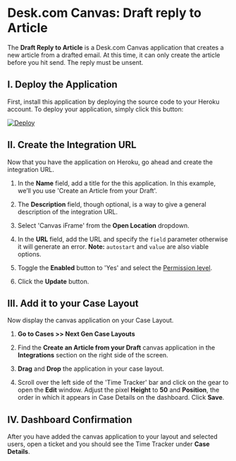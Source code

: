 # Desk.com Canvas: Draft reply to Article
The **Draft Reply to Article** is a Desk.com Canvas application that creates a new article from a drafted email. At this time, it can only create the article before you hit send. The reply must be unsent. 

## I. Deploy the Application
First, install this application by deploying the source code to your Heroku account. To deploy your application, simply click this button:

[![Deploy](https://www.herokucdn.com/deploy/button.png)](https://heroku.com/deploy?template=https%3A%2F%2Fgithub.com%2Fdesklabs%2Fcanvas-article2kb%2Ftree%2Fmaster)

## II. Create the Integration URL
Now that you have the application on Heroku, go ahead and create the integration URL.

1. In the **Name** field, add a title for the this application. In this example, we’ll you use 'Create an Article from your Draft'.

2. The **Description** field, though optional, is a way to give a general description of the integration URL.

3. Select 'Canvas iFrame' from the **Open Location** dropdown.

4. In the **URL** field, add the URL and specify the `field` parameter otherwise it will generate an error. **Note:** `autostart` and `value` are also viable options.

5. Toggle the **Enabled** button to 'Yes' and select the [Permission level](https://support.desk.com/customer/portal/articles/1146981?b_id=7112&t=568640).

6. Click the **Update** button.

## III. Add it to your Case Layout
Now display the canvas application on your Case Layout.

1. **Go to Cases >> Next Gen Case Layouts**

2. Find the **Create an Article from your Draft** canvas application in the **Integrations** section on the right side of the screen.

3. **Drag** and **Drop** the application in your case layout.

4. Scroll over the left side of the 'Time Tracker' bar and click on the gear to open the **Edit** window. Adjust the pixel **Height** to **50** and **Position**, the order in which it appears in Case Details on the dashboard. Click **Save**.

## IV. Dashboard Confirmation
After you have added the canvas application to your layout and selected users, open a ticket and you should see the Time Tracker under **Case Details**.


